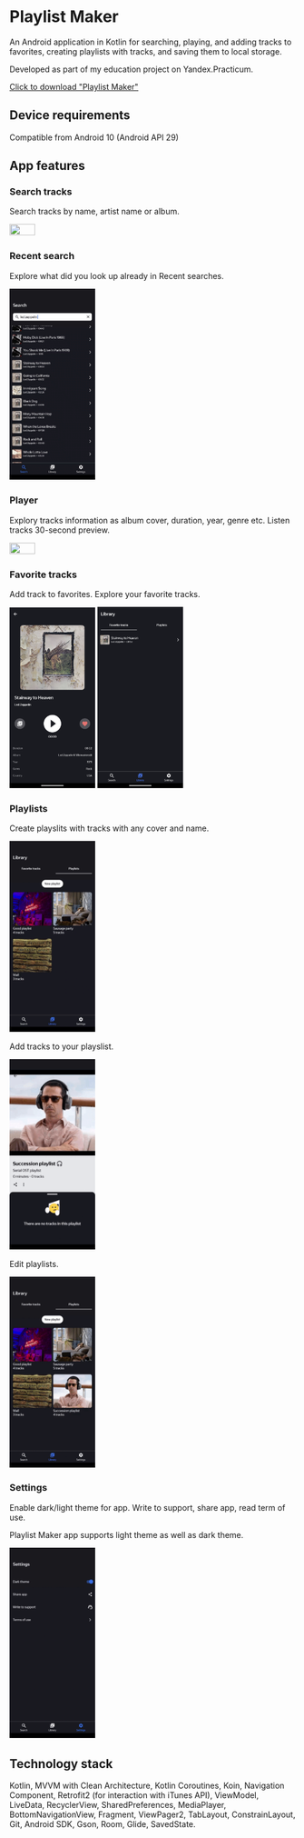 # Playlist Maker
An Android application in Kotlin for searching, playing, and adding tracks to favorites, creating playlists with tracks, and saving them to local storage.

Developed as part of my education project on Yandex.Practicum.

[Click to download "Playlist Maker"](https://github.com/JudjinGM/PlaylistMaker/releases/download/beta_v.1.0/PlaylistMaker.apk)

## Device requirements
Compatible from Android 10 (Android API 29)

## App features

### Search tracks
Search tracks by name, artist name or album.

<img src="https://github.com/JudjinGM/PlaylistMaker/blob/master/info/search_gif.gif" width=30% height=30%>

### Recent search
Explore what did you look up already in Recent searches.

<img src="https://github.com/JudjinGM/PlaylistMaker/blob/master/info/recent_search_gif.gif" width=30% height=30%>


### Player
Explorу tracks information as album cover, duration, year, genre etc. Listen tracks 30-second preview.

<img src="https://github.com/JudjinGM/PlaylistMaker/blob/master/info/player_gif.gif" width=30% height=30%>

### Favorite tracks
Add track to favorites. Explore your favorite tracks.

<img src="https://github.com/JudjinGM/PlaylistMaker/blob/master/info/favorites_image.png" width=30% height=30%> <img src="https://github.com/JudjinGM/PlaylistMaker/blob/master/info/favorites_2_image.png" width=30% height=30%>


### Playlists
Create playslits with tracks with any cover and name. 

<img src="https://github.com/JudjinGM/PlaylistMaker/blob/master/info/create_playlist_gif.gif" width=30% height=30%>

Add tracks to your playslist. 

<img src="https://github.com/JudjinGM/PlaylistMaker/blob/master/info/add_track_to_playlist.gif" width=30% height=30%>

Edit playlists.

<img src="https://github.com/JudjinGM/PlaylistMaker/blob/master/info/edit_playlist.gif" width=30% height=30%>

### Settings
Enable dark/light theme for app. Write to support, share app, read term of use.

Playlist Maker app supports light theme as well as dark theme.

<img src="https://github.com/JudjinGM/PlaylistMaker/blob/master/info/light_theme.gif" width=30% height=30%>

## Technology stack
Kotlin, MVVM with Clean Architecture, Kotlin Coroutines, Koin, Navigation Component, Retrofit2 (for interaction with iTunes API), ViewModel, LiveData,  RecyclerView, SharedPreferences, MediaPlayer, BottomNavigationView, Fragment, ViewPager2, TabLayout, ConstrainLayout, Git, Android SDK, Gson, Room, Glide, SavedState. 


